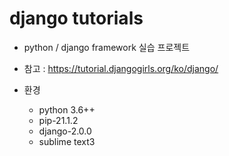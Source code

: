 # django tutorials

- python / django framework 실습 프로젝트
- 참고 : https://tutorial.djangogirls.org/ko/django/

- 환경
  - python 3.6++
  - pip-21.1.2
  - django-2.0.0
  - sublime text3
